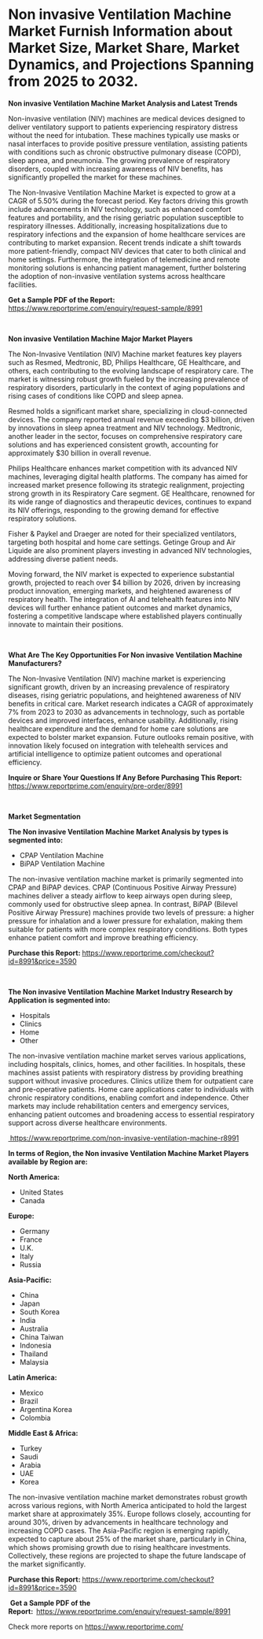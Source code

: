 <p><h1>Non invasive Ventilation Machine Market Furnish Information about Market Size, Market Share, Market Dynamics, and Projections Spanning from 2025 to 2032.</h1></p><p><strong>Non invasive Ventilation Machine Market Analysis and Latest Trends</strong></p>
<p><p>Non-invasive ventilation (NIV) machines are medical devices designed to deliver ventilatory support to patients experiencing respiratory distress without the need for intubation. These machines typically use masks or nasal interfaces to provide positive pressure ventilation, assisting patients with conditions such as chronic obstructive pulmonary disease (COPD), sleep apnea, and pneumonia. The growing prevalence of respiratory disorders, coupled with increasing awareness of NIV benefits, has significantly propelled the market for these machines.</p><p>The Non-Invasive Ventilation Machine Market is expected to grow at a CAGR of 5.50% during the forecast period. Key factors driving this growth include advancements in NIV technology, such as enhanced comfort features and portability, and the rising geriatric population susceptible to respiratory illnesses. Additionally, increasing hospitalizations due to respiratory infections and the expansion of home healthcare services are contributing to market expansion. Recent trends indicate a shift towards more patient-friendly, compact NIV devices that cater to both clinical and home settings. Furthermore, the integration of telemedicine and remote monitoring solutions is enhancing patient management, further bolstering the adoption of non-invasive ventilation systems across healthcare facilities.</p></p>
<p><strong>Get a Sample PDF of the Report:&nbsp;</strong> <a href="https://www.reportprime.com/enquiry/request-sample/8991?utm_campaign=3015&utm_medium=2&utm_source=Github&utm_content=ia&utm_term=20032025&utm_id=non-invasive-ventilation-machine">https://www.reportprime.com/enquiry/request-sample/8991</a></p>
<p>&nbsp;</p>
<p><strong>Non invasive Ventilation Machine Major Market Players</strong></p>
<p><p>The Non-Invasive Ventilation (NIV) Machine market features key players such as Resmed, Medtronic, BD, Philips Healthcare, GE Healthcare, and others, each contributing to the evolving landscape of respiratory care. The market is witnessing robust growth fueled by the increasing prevalence of respiratory disorders, particularly in the context of aging populations and rising cases of conditions like COPD and sleep apnea.</p><p>Resmed holds a significant market share, specializing in cloud-connected devices. The company reported annual revenue exceeding $3 billion, driven by innovations in sleep apnea treatment and NIV technology. Medtronic, another leader in the sector, focuses on comprehensive respiratory care solutions and has experienced consistent growth, accounting for approximately $30 billion in overall revenue.</p><p>Philips Healthcare enhances market competition with its advanced NIV machines, leveraging digital health platforms. The company has aimed for increased market presence following its strategic realignment, projecting strong growth in its Respiratory Care segment. GE Healthcare, renowned for its wide range of diagnostics and therapeutic devices, continues to expand its NIV offerings, responding to the growing demand for effective respiratory solutions.</p><p>Fisher & Paykel and Draeger are noted for their specialized ventilators, targeting both hospital and home care settings. Getinge Group and Air Liquide are also prominent players investing in advanced NIV technologies, addressing diverse patient needs.</p><p>Moving forward, the NIV market is expected to experience substantial growth, projected to reach over $4 billion by 2026, driven by increasing product innovation, emerging markets, and heightened awareness of respiratory health. The integration of AI and telehealth features into NIV devices will further enhance patient outcomes and market dynamics, fostering a competitive landscape where established players continually innovate to maintain their positions.</p></p>
<p>&nbsp;</p>
<p><strong>What Are The Key Opportunities For Non invasive Ventilation Machine Manufacturers?</strong></p>
<p><p>The Non-Invasive Ventilation (NIV) machine market is experiencing significant growth, driven by an increasing prevalence of respiratory diseases, rising geriatric populations, and heightened awareness of NIV benefits in critical care. Market research indicates a CAGR of approximately 7% from 2023 to 2030 as advancements in technology, such as portable devices and improved interfaces, enhance usability. Additionally, rising healthcare expenditure and the demand for home care solutions are expected to bolster market expansion. Future outlooks remain positive, with innovation likely focused on integration with telehealth services and artificial intelligence to optimize patient outcomes and operational efficiency.</p></p>
<p><strong>Inquire or Share Your Questions If Any Before Purchasing This Report:</strong> <a href="https://www.reportprime.com/enquiry/pre-order/8991?utm_campaign=3015&utm_medium=2&utm_source=Github&utm_content=ia&utm_term=20032025&utm_id=non-invasive-ventilation-machine">https://www.reportprime.com/enquiry/pre-order/8991</a></p>
<p>&nbsp;</p>
<p><strong>Market Segmentation</strong></p>
<p><strong>The Non invasive Ventilation Machine Market Analysis by types is segmented into:</strong></p>
<p><ul><li>CPAP Ventilation Machine</li><li>BiPAP Ventilation Machine</li></ul></p>
<p><p>The non-invasive ventilation machine market is primarily segmented into CPAP and BiPAP devices. CPAP (Continuous Positive Airway Pressure) machines deliver a steady airflow to keep airways open during sleep, commonly used for obstructive sleep apnea. In contrast, BiPAP (Bilevel Positive Airway Pressure) machines provide two levels of pressure: a higher pressure for inhalation and a lower pressure for exhalation, making them suitable for patients with more complex respiratory conditions. Both types enhance patient comfort and improve breathing efficiency.</p></p>
<p><strong>Purchase this Report:&nbsp;</strong><a href="https://www.reportprime.com/checkout?id=8991&price=3590&utm_campaign=3015&utm_medium=2&utm_source=Github&utm_content=ia&utm_term=20032025&utm_id=non-invasive-ventilation-machine">https://www.reportprime.com/checkout?id=8991&price=3590</a></p>
<p>&nbsp;</p>
<p><strong>The Non invasive Ventilation Machine Market Industry Research by Application is segmented into:</strong></p>
<p><ul><li>Hospitals</li><li>Clinics</li><li>Home</li><li>Other</li></ul></p>
<p><p>The non-invasive ventilation machine market serves various applications, including hospitals, clinics, homes, and other facilities. In hospitals, these machines assist patients with respiratory distress by providing breathing support without invasive procedures. Clinics utilize them for outpatient care and pre-operative patients. Home care applications cater to individuals with chronic respiratory conditions, enabling comfort and independence. Other markets may include rehabilitation centers and emergency services, enhancing patient outcomes and broadening access to essential respiratory support across diverse healthcare environments.</p></p>
<p><a href="https://www.reportprime.com/non-invasive-ventilation-machine-r8991?utm_campaign=3015&utm_medium=2&utm_source=Github&utm_content=ia&utm_term=20032025&utm_id=non-invasive-ventilation-machine">&nbsp;https://www.reportprime.com/non-invasive-ventilation-machine-r8991</a></p>
<p><strong>In terms of Region, the Non invasive Ventilation Machine Market Players available by Region are:</strong></p>
<p>
    <p> <strong> North America: </strong>
        <ul>
            <li>United States</li>
            <li>Canada</li>
        </ul>
        </p> 
    <p> <strong> Europe: </strong>
        <ul>
            <li>Germany</li>
            <li>France</li>
            <li>U.K.</li>
            <li>Italy</li>
            <li>Russia</li>
        </ul>
        </p> 
    <p> <strong> Asia-Pacific: </strong>
        <ul>
            <li>China</li>
            <li>Japan</li>
            <li>South Korea</li>
            <li>India</li>
            <li>Australia</li>
            <li>China Taiwan</li>
            <li>Indonesia</li>
            <li>Thailand</li>
            <li>Malaysia</li>
        </ul>
        </p> 
    <p> <strong> Latin America: </strong>
        <ul>
            <li>Mexico</li>
            <li>Brazil</li>
            <li>Argentina Korea</li>
            <li>Colombia</li>
        </ul>
        </p> 
    <p> <strong> Middle East & Africa: </strong>
        <ul>
            <li>Turkey</li>
            <li>Saudi</li>
            <li>Arabia</li>
            <li>UAE</li>
            <li>Korea</li>
        </ul>
    </p>
    </p>
<p><p>The non-invasive ventilation machine market demonstrates robust growth across various regions, with North America anticipated to hold the largest market share at approximately 35%. Europe follows closely, accounting for around 30%, driven by advancements in healthcare technology and increasing COPD cases. The Asia-Pacific region is emerging rapidly, expected to capture about 25% of the market share, particularly in China, which shows promising growth due to rising healthcare investments. Collectively, these regions are projected to shape the future landscape of the market significantly.</p></p>
<p><strong>Purchase this Report: </strong><a href="https://www.reportprime.com/checkout?id=8991&price=3590&utm_campaign=3015&utm_medium=2&utm_source=Github&utm_content=ia&utm_term=20032025&utm_id=non-invasive-ventilation-machine">https://www.reportprime.com/checkout?id=8991&price=3590</a></p>
<p>&nbsp;<strong>Get a Sample PDF of the Report:&nbsp;&nbsp;</strong><a href="https://www.reportprime.com/enquiry/request-sample/8991?utm_campaign=3015&utm_medium=2&utm_source=Github&utm_content=ia&utm_term=20032025&utm_id=non-invasive-ventilation-machine">https://www.reportprime.com/enquiry/request-sample/8991</a></p>
<p><strong></strong></p>
<p>Check more reports on <a href="https://www.reportprime.com/?utm_campaign=3015&utm_medium=2&utm_source=Github&utm_content=ia&utm_term=20032025&utm_id=non-invasive-ventilation-machine">https://www.reportprime.com/</a></p>